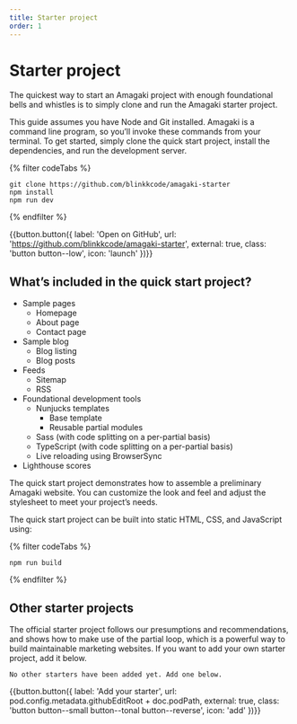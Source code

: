 ```yaml
---
title: Starter project
order: 1
---
```

# Starter project

The quickest way to start an Amagaki project with enough foundational bells and
whistles is to simply clone and run the Amagaki starter project.

This guide assumes you have Node and Git installed. Amagaki is a command line
program, so you’ll invoke these commands from your terminal. To get started,
simply clone the quick start project, install the dependencies, and run the
development server.

{% filter codeTabs %}
```shell
git clone https://github.com/blinkkcode/amagaki-starter
npm install
npm run dev
```
{% endfilter %}

{{button.button({
    label: 'Open on GitHub',
    url: 'https://github.com/blinkkcode/amagaki-starter',
    external: true,
    class: 'button button--low',
    icon: 'launch'
})}}

## What’s included in the quick start project?

*   Sample pages
    *   Homepage
    *   About page
    *   Contact page
*   Sample blog
    *   Blog listing
    *   Blog posts
*   Feeds
    *   Sitemap
    *   RSS
*   Foundational development tools
    *   Nunjucks templates
        *   Base template
        *   Reusable partial modules
    *   Sass (with code splitting on a per-partial basis)
    *   TypeScript (with code splitting on a per-partial basis)
    *   Live reloading using BrowserSync
*   Lighthouse scores

The quick start project demonstrates how to assemble a preliminary Amagaki
website. You can customize the look and feel and adjust the stylesheet to meet
your project’s needs.

The quick start project can be built into static HTML, CSS, and JavaScript
using:

{% filter codeTabs %}
```shell
npm run build
```
{% endfilter %}

## Other starter projects

The official starter project follows our presumptions and recommendations, and
shows how to make use of the partial loop, which is a powerful way to build
maintainable marketing websites. If you want to add your own starter project,
add it below.

```
No other starters have been added yet. Add one below.
```

{{button.button({
    label: 'Add your starter',
    url: pod.config.metadata.githubEditRoot + doc.podPath,
    external: true,
    class: 'button button--small button--tonal button--reverse',
    icon: 'add'
})}}
